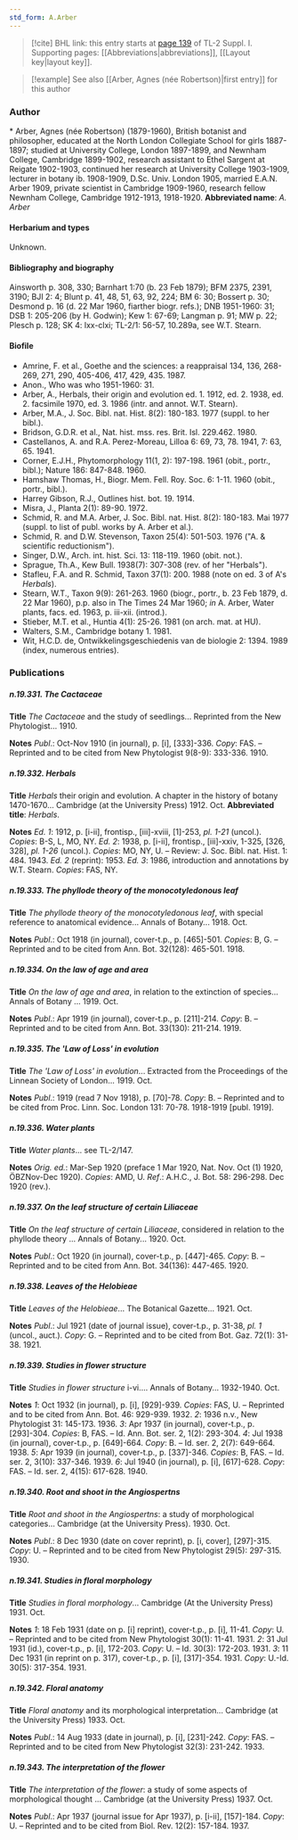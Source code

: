 ```yaml
---
std_form: A.Arber
---
```


> [!cite] BHL link: this entry starts at [page 139](https://www.biodiversitylibrary.org/page/33264866) of TL-2 Suppl. I.
> Supporting pages: [[Abbreviations|abbreviations]], [[Layout key|layout key]].

> [!example] See also [[Arber, Agnes (née Robertson)|first entry]] for this author

### Author

\* Arber, Agnes (née Robertson) (1879-1960), British botanist and philosopher, educated at the North London Collegiate School for girls 1887-1897; studied at University College, London 1897-1899, and Newnham College, Cambridge 1899-1902, research assistant to Ethel Sargent at Reigate 1902-1903, continued her research at University College 1903-1909, lecturer in botany ib. 1908-1909, D.Sc. Univ. London 1905, married E.A.N. Arber 1909, private scientist in Cambridge 1909-1960, research fellow Newnham College, Cambridge 1912-1913, 1918-1920. 
**Abbreviated name**: *A. Arber*

#### Herbarium and types

Unknown.

#### Bibliography and biography

Ainsworth p. 308, 330; Barnhart 1:70 (b. 23 Feb 1879); BFM 2375, 2391, 3190; BJI 2: 4; Blunt p. 41, 48, 51, 63, 92, 224; BM 6: 30; Bossert p. 30; Desmond p. 16 (d. 22 Mar 1960, fiarther biogr. refs.); DNB 1951-1960: 31; DSB 1: 205-206 (by H. Godwin); Kew 1: 67-69; Langman p. 91; MW p. 22; Plesch p. 128; SK 4: lxx-clxi; TL-2/1: 56-57, 10.289a, see W.T. Stearn.

#### Biofile

- Amrine, F. et al., Goethe and the sciences: a reappraisal 134, 136, 268-269, 271, 290, 405-406, 417, 429, 435. 1987.
- Anon., Who was who 1951-1960: 31.
- Arber, A., Herbals, their origin and evolution ed. 1. 1912, ed. 2. 1938, ed. 2. facsimile 1970, ed. 3. 1986 (intr. and annot. W.T. Stearn).
- Arber, M.A., J. Soc. Bibl. nat. Hist. 8(2): 180-183. 1977 (suppl. to her bibl.).
- Bridson, G.D.R. et al., Nat. hist. mss. res. Brit. Isl. 229.462. 1980.
- Castellanos, A. and R.A. Perez-Moreau, Lilloa 6: 69, 73, 78. 1941, 7: 63, 65. 1941.
- Corner, E.J.H., Phytomorphology 11(1, 2): 197-198. 1961 (obit., portr., bibl.); Nature 186: 847-848. 1960.
- Hamshaw Thomas, H., Biogr. Mem. Fell. Roy. Soc. 6: 1-11. 1960 (obit., portr., bibl.).
- Harrey Gibson, R.J., Outlines hist. bot. 19. 1914.
- Misra, J., Planta 2(1): 89-90. 1972.
- Schmid, R. and M.A. Arber, J. Soc. Bibl. nat. Hist. 8(2): 180-183. Mai 1977 (suppl. to list of publ. works by A. Arber et al.).
- Schmid, R. and D.W. Stevenson, Taxon 25(4): 501-503. 1976 ("A. & scientific reductionism").
- Singer, D.W., Arch. int. hist. Sci. 13: 118-119. 1960 (obit. not.).
- Sprague, Th.A., Kew Bull. 1938(7): 307-308 (rev. of her "Herbals").
- Stafleu, F.A. and R. Schmid, Taxon 37(1): 200. 1988 (note on ed. 3 of A's *Herbals*).
- Stearn, W.T., Taxon 9(9): 261-263. 1960 (biogr., portr., b. 23 Feb 1879, d. 22 Mar 1960), p.p. also in The Times 24 Mar 1960; *in* A. Arber, Water plants, facs. ed. 1963, p. iii-xii. (introd.).
- Stieber, M.T. et al., Huntia 4(1): 25-26. 1981 (on arch. mat. at HU).
- Walters, S.M., Cambridge botany 1. 1981.
- Wit, H.C.D. de, Ontwikkelingsgeschiedenis van de biologie 2: 1394. 1989 (index, numerous entries).

### Publications

##### n.19.331. The Cactaceae

**Title**
*The Cactaceae* and the study of seedlings... Reprinted from the New Phytologist... 1910.

**Notes**
*Publ*.: Oct-Nov 1910 (in journal), p. \[i\], \[333\]-336. *Copy*: FAS. – Reprinted and to be cited from New Phytologist 9(8-9): 333-336. 1910.

##### n.19.332. Herbals

**Title**
*Herbals* their origin and evolution. A chapter in the history of botany 1470-1670... Cambridge (at the University Press) 1912. Oct.
**Abbreviated title**: *Herbals*.

**Notes**
*Ed. 1*: 1912, p. \[i-ii\], frontisp., \[iii\]-xviii, \[1\]-253, *pl. 1-21* (uncol.). *Copies*: B-S, L, MO, NY.
*Ed. 2*: 1938, p. \[i-ii\], frontisp., \[iii\]-xxiv, 1-325, \[326, 328\], *pl. 1-26* (uncol.). *Copies*: MO, NY, U. – Review: J. Soc. Bibl. nat. Hist. 1: 484. 1943.
*Ed. 2* (reprint): 1953.
*Ed. 3*: 1986, introduction and annotations by W.T. Stearn. *Copies*: FAS, NY.

##### n.19.333. The phyllode theory of the monocotyledonous leaf

**Title**
*The phyllode theory of the monocotyledonous leaf*, with special reference to anatomical evidence... Annals of Botany... 1918. Oct.

**Notes**
*Publ*.: Oct 1918 (in journal), cover-t.p., p. \[465\]-501. *Copies*: B, G. – Reprinted and to be cited from Ann. Bot. 32(128): 465-501. 1918.

##### n.19.334. On the law of age and area

**Title**
*On the law of age and area*, in relation to the extinction of species... Annals of Botany ... 1919. Oct.

**Notes**
*Publ*.: Apr 1919 (in journal), cover-t.p., p. \[211\]-214. *Copy*: B. – Reprinted and to be cited from Ann. Bot. 33(130): 211-214. 1919.

##### n.19.335. The 'Law of Loss' in evolution

**Title**
*The 'Law of Loss' in evolution*... Extracted from the Proceedings of the Linnean Society of London... 1919. Oct.

**Notes**
*Publ*.: 1919 (read 7 Nov 1918), p. \[70\]-78. *Copy*: B. – Reprinted and to be cited from Proc. Linn. Soc. London 131: 70-78. 1918-1919 \[publ. 1919\].

##### n.19.336. Water plants

**Title**
*Water plants*... see TL-2/147.

**Notes**
*Orig. ed.*: Mar-Sep 1920 (preface 1 Mar 1920, Nat. Nov. Oct (1) 1920, ÖBZNov-Dec 1920).
*Copies*: AMD, U.
*Ref*.: A.H.C., J. Bot. 58: 296-298. Dec 1920 (rev.).

##### n.19.337. On the leaf structure of certain Liliaceae

**Title**
*On the leaf structure of certain Liliaceae*, considered in relation to the phyllode theory ... Annals of Botany... 1920. Oct.

**Notes**
*Publ*.: Oct 1920 (in journal), cover-t.p., p. \[447\]-465. *Copy*: B. – Reprinted and to be cited from Ann. Bot. 34(136): 447-465. 1920.

##### n.19.338. Leaves of the Helobieae

**Title**
*Leaves of the Helobieae*... The Botanical Gazette... 1921. Oct.

**Notes**
*Publ*.: Jul 1921 (date of journal issue), cover-t.p., p. 31-38, *pl. 1* (uncol., auct.). *Copy*: G. – Reprinted and to be cited from Bot. Gaz. 72(1): 31-38. 1921.

##### n.19.339. Studies in flower structure

**Title**
*Studies in flower structure* i-vi.... Annals of Botany... 1932-1940. Oct.

**Notes**
*1*: Oct 1932 (in journal), p. \[i\], \[929\]-939. *Copies*: FAS, U. – Reprinted and to be cited from Ann. Bot. 46: 929-939. 1932.
*2*: 1936 n.v., New Phytologist 31: 145-173. 1936.
*3*: Apr 1937 (in journal), cover-t.p., p. \[293\]-304. *Copies*: B, FAS. – Id. Ann. Bot. ser. 2, 1(2): 293-304.
*4*: Jul 1938 (in journal), cover-t.p., p. \[649\]-664. *Copy*: B. – Id. ser. 2, 2(7): 649-664. 1938.
*5*: Apr 1939 (in journal), cover-t.p., p. \[337\]-346. *Copies*: B, FAS. – Id. ser. 2, 3(10): 337-346. 1939.
*6*: Jul 1940 (in journal), p. \[i\], \[617\]-628. *Copy*: FAS. – Id. ser. 2, 4(15): 617-628. 1940.

##### n.19.340. Root and shoot in the Angiospertns

**Title**
*Root and shoot in the Angiospertns*: a study of morphological categories... Cambridge (at the University Press). 1930. Oct.

**Notes**
*Publ*.: 8 Dec 1930 (date on cover reprint), p. \[i, cover\], \[297\]-315. *Copy*: U. – Reprinted and to be cited from New Phytologist 29(5): 297-315. 1930.

##### n.19.341. Studies in floral morphology

**Title**
*Studies in floral morphology*... Cambridge (At the University Press) 1931. Oct.

**Notes**
*1*: 18 Feb 1931 (date on p. \[i\] reprint), cover-t.p., p. \[i\], 11-41. *Copy*: U. – Reprinted and to be cited from New Phytologist 30(1): 11-41. 1931.
*2*: 31 Jul 1931 (id.), cover-t.p., p. \[i\], 172-203. *Copy*: U. – Id. 30(3): 172-203. 1931.
*3*: 11 Dec 1931 (in reprint on p. 317), cover-t.p., p. \[i\], \[317\]-354. 1931. *Copy*: U.-Id. 30(5): 317-354. 1931.

##### n.19.342. Floral anatomy

**Title**
*Floral anatomy* and its morphological interpretation... Cambridge (at the University Press) 1933. Oct.

**Notes**
*Publ*.: 14 Aug 1933 (date in journal), p. \[i\], \[231\]-242. *Copy*: FAS. – Reprinted and to be cited from New Phytologist 32(3): 231-242. 1933.

##### n.19.343. The interpretation of the flower

**Title**
*The interpretation of the flower*: a study of some aspects of morphological thought ... Cambridge (at the University Press) 1937. Oct.

**Notes**
*Publ*.: Apr 1937 (journal issue for Apr 1937), p. \[i-ii\], \[157\]-184. *Copy*: U. – Reprinted and to be cited from Biol. Rev. 12(2): 157-184. 1937.

